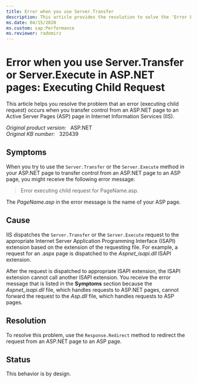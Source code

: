 ```yaml
---
title: Error when you use Server.Transfer
description: This article provides the resolution to solve the 'Error Executing Child Request' error.
ms.date: 04/15/2020
ms.custom: sap:Performance
ms.reviewer: radomirz
---
```

# Error when you use Server.Transfer or Server.Execute in ASP.NET pages: Executing Child Request

This article helps you resolve the problem that an error (executing child request) occurs when you transfer control from an ASP.NET page to an Active Server Pages (ASP) page in Internet Information Services (IIS).

_Original product version:_ &nbsp; ASP.NET  
_Original KB number:_ &nbsp; 320439

## Symptoms

When you try to use the `Server.Transfer` or the `Server.Execute` method in your ASP.NET page to transfer control from an ASP.NET page to an ASP page, you might receive the following error message:

> Error executing child request for PageName.asp.

The *PageName.asp* in the error message is the name of your ASP page.

## Cause

IIS dispatches the `Server.Transfer` or the `Server.Execute` request to the appropriate Internet Server Application Programming Interface (ISAPI) extension based on the extension of the requesting file. For example, a request for an .aspx page is dispatched to the *Aspnet_isapi.dll* ISAPI extension.

After the request is dispatched to appropriate ISAPI extension, the ISAPI extension cannot call another ISAPI extension. You receive the error message that is listed in the **Symptoms** section because the *Aspnet_isapi.dll* file, which handles requests to ASP.NET pages, cannot forward the request to the *Asp.dll* file, which handles requests to ASP pages.

## Resolution

To resolve this problem, use the `Response.Redirect` method to redirect the request from an ASP.NET page to an ASP page.

## Status

This behavior is by design.

